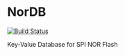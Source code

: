 # NorDB

[![Build Status](https://travis-ci.org/xfguo/nordb.png)](https://travis-ci.org/xfguo/nordb)

Key-Value Database for SPI NOR Flash
